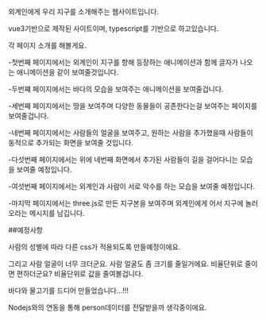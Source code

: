 외계인에게 우리 지구를 소개해주는 웹사이트입니다.

vue3기반으로 제작된 사이트이며, typescript를 기반으로 하고있습니다.

각 페이지 소개를 해볼게요.

-첫번째 페이지에서는 외계인이 지구를 향해 등장하는 애니메이션과 함께 글자가 나오는 애니메이션을 같이 보여줄것입니다.

-두번쨰 페이지에서는 바다의 모습을 보여주는 애니메이션을 보여줄겁니다.

-세번째 페이지에서는 땅을 보여주며 다양한 동물들이 공존한다는걸 보여주는 페이지를 보여줄겁니다.

-네번째 페이지에서는 사람들의 얼굴을 보여주고, 원하는 사람을 추가했을때 사람들이 동적으로 추가되는 화면을 보여줄 것입니다.

-다섯번째 페이지에서는 위에 네번째 화면에서 추가된 사람들이 길을 걸어다니는 모습을 보여줄 예정입니다.

-여섯번째 페이지에서는 외계인과 사람이 서로 악수를 하는 모습을 보여줄 예정입니다.

-마지막 페이지에서는 three.js로 만든 지구본을 보여주며 외계인에게 어서 지구에 놀러오라는 메시지를 남깁니다.


##예정사항

사람의 성별에 따라 다른 css가 적용되도록 만들예정이에요.

그리고 사람 얼굴이 너무 크더군요. 사람 얼굴도 좀 크기를 줄일거에요. 비율단위로 줄이면 편하더군요? 비율단위로 값을 줄여볼겁니다.

바다와 물고기를 드디어 만들었습니다...!!!

Nodejs와의 연동을 통해 person데이터를 전달받을까 생각중이에요.
